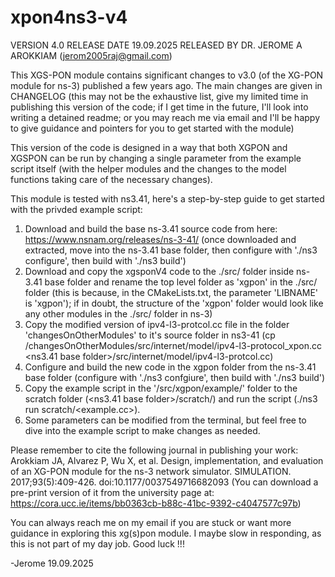 # xpon4ns3-v4

VERSION 4.0 
RELEASE DATE 19.09.2025
RELEASED BY DR. JEROME A AROKKIAM (jerom2005raj@gmail.com)

This XGS-PON module contains significant changes to v3.0 (of the XG-PON module for ns-3) published a few years ago. The main changes are given in CHANGELOG (this may not be the exhaustive list, give my limited time in publishing this version of the code; if I get time in the future, I'll look into writing a detained readme; or you may reach me via email and I'll be happy to give guidance and pointers for you to get started with the module)

This version of the code is designed in a way that both XGPON and XGSPON can be run by changing a single parameter from the example script itself (with the helper modules and the changes to the model functions taking care of the necessary changes). 

This module is tested with ns3.41, here's a step-by-step guide to get started with the privded example script:
1. Download and build the base ns-3.41 source code from here: https://www.nsnam.org/releases/ns-3-41/ (once downloaded and extracted, move into the ns-3.41 base folder, then configure with './ns3 configure', then build with './ns3 build')
2. Download and copy the xgsponV4 code to the ./src/ folder inside ns-3.41 base folder and rename the top level folder as 'xgpon' in the ./src/ folder (this is because, in the CMakeLists.txt, the parameter 'LIBNAME' is 'xgpon'); if in doubt, the structure of the 'xgpon' folder would look like any other modules in the ./src/ folder in ns-3)
3. Copy the modified version of ipv4-l3-protcol.cc file in the folder 'changesOnOtherModules' to it's source folder in ns3-41 (cp <xgpon base folder>/changesOnOtherModules/src/internet/model/ipv4-l3-protocol_xpon.cc <ns3.41 base folder>/src/internet/model/ipv4-l3-protcol.cc)
4. Configure and build the new code in the xgpon folder from the ns-3.41 base folder (configure with './ns3 confgiure', then build with './ns3 build')
5. Copy the example script in the '<xpon base Folder>/src/xgpon/example/' folder to the scratch folder (<ns3.41 base folder>/scratch/) and run the script (./ns3 run scratch/<example.cc>). 
6. Some parameters can be modified from the terminal, but feel free to dive into the example script to make changes as needed. 

Please remember to cite the following journal in publishing your work:
Arokkiam JA, Alvarez P, Wu X, et al. Design, implementation, and evaluation of an XG-PON module for the ns-3 network simulator. SIMULATION. 2017;93(5):409-426. doi:10.1177/0037549716682093 (You can download a pre-print version of it from the university page at: https://cora.ucc.ie/items/bb0363cb-b88c-41bc-9392-c4047577c97b)

You can always reach me on my email if you are stuck or want more guidance in exploring this xg(s)pon module. I maybe slow in responding, as this is not part of my day job. Good luck !!!
  

-Jerome
19.09.2025
